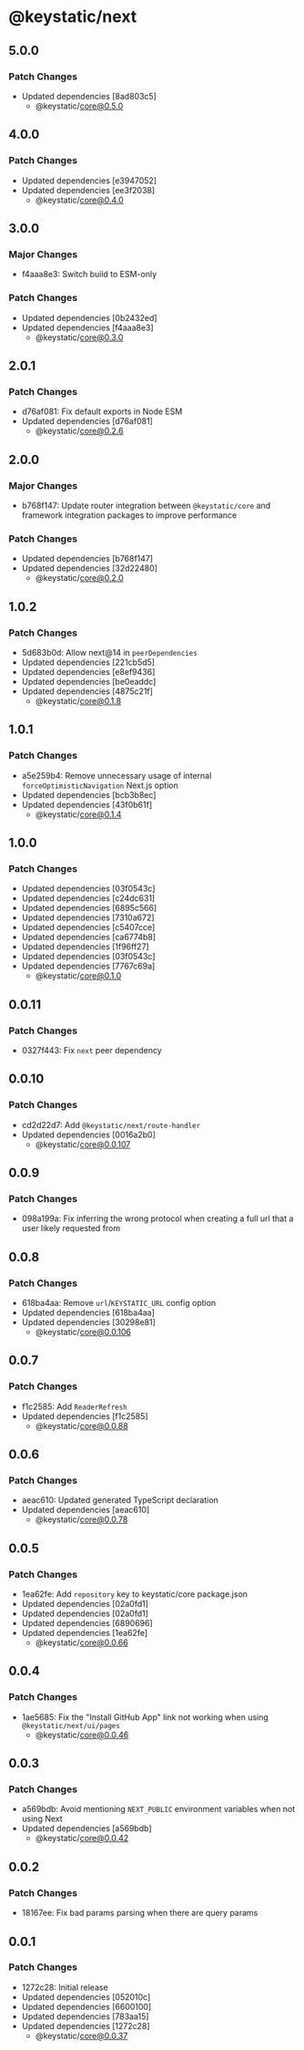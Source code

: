 # @keystatic/next

## 5.0.0

### Patch Changes

- Updated dependencies [8ad803c5]
  - @keystatic/core@0.5.0

## 4.0.0

### Patch Changes

- Updated dependencies [e3947052]
- Updated dependencies [ee3f2038]
  - @keystatic/core@0.4.0

## 3.0.0

### Major Changes

- f4aaa8e3: Switch build to ESM-only

### Patch Changes

- Updated dependencies [0b2432ed]
- Updated dependencies [f4aaa8e3]
  - @keystatic/core@0.3.0

## 2.0.1

### Patch Changes

- d76af081: Fix default exports in Node ESM
- Updated dependencies [d76af081]
  - @keystatic/core@0.2.6

## 2.0.0

### Major Changes

- b768f147: Update router integration between `@keystatic/core` and framework
  integration packages to improve performance

### Patch Changes

- Updated dependencies [b768f147]
- Updated dependencies [32d22480]
  - @keystatic/core@0.2.0

## 1.0.2

### Patch Changes

- 5d683b0d: Allow next@14 in `peerDependencies`
- Updated dependencies [221cb5d5]
- Updated dependencies [e8ef9436]
- Updated dependencies [be0eaddc]
- Updated dependencies [4875c21f]
  - @keystatic/core@0.1.8

## 1.0.1

### Patch Changes

- a5e259b4: Remove unnecessary usage of internal `forceOptimisticNavigation`
  Next.js option
- Updated dependencies [bcb3b8ec]
- Updated dependencies [43f0b61f]
  - @keystatic/core@0.1.4

## 1.0.0

### Patch Changes

- Updated dependencies [03f0543c]
- Updated dependencies [c24dc631]
- Updated dependencies [6895c566]
- Updated dependencies [7310a672]
- Updated dependencies [c5407cce]
- Updated dependencies [ca6774b8]
- Updated dependencies [1f96ff27]
- Updated dependencies [03f0543c]
- Updated dependencies [7767c69a]
  - @keystatic/core@0.1.0

## 0.0.11

### Patch Changes

- 0327f443: Fix `next` peer dependency

## 0.0.10

### Patch Changes

- cd2d22d7: Add `@keystatic/next/route-handler`
- Updated dependencies [0016a2b0]
  - @keystatic/core@0.0.107

## 0.0.9

### Patch Changes

- 098a199a: Fix inferring the wrong protocol when creating a full url that a
  user likely requested from

## 0.0.8

### Patch Changes

- 618ba4aa: Remove `url`/`KEYSTATIC_URL` config option
- Updated dependencies [618ba4aa]
- Updated dependencies [30298e81]
  - @keystatic/core@0.0.106

## 0.0.7

### Patch Changes

- f1c2585: Add `ReaderRefresh`
- Updated dependencies [f1c2585]
  - @keystatic/core@0.0.88

## 0.0.6

### Patch Changes

- aeac610: Updated generated TypeScript declaration
- Updated dependencies [aeac610]
  - @keystatic/core@0.0.78

## 0.0.5

### Patch Changes

- 1ea62fe: Add `repository` key to keystatic/core package.json
- Updated dependencies [02a0fd1]
- Updated dependencies [02a0fd1]
- Updated dependencies [6890696]
- Updated dependencies [1ea62fe]
  - @keystatic/core@0.0.66

## 0.0.4

### Patch Changes

- 1ae5685: Fix the "Install GitHub App" link not working when using
  `@keystatic/next/ui/pages`
  - @keystatic/core@0.0.46

## 0.0.3

### Patch Changes

- a569bdb: Avoid mentioning `NEXT_PUBLIC` environment variables when not using
  Next
- Updated dependencies [a569bdb]
  - @keystatic/core@0.0.42

## 0.0.2

### Patch Changes

- 18167ee: Fix bad params parsing when there are query params

## 0.0.1

### Patch Changes

- 1272c28: Initial release
- Updated dependencies [052010c]
- Updated dependencies [6600100]
- Updated dependencies [783aa15]
- Updated dependencies [1272c28]
  - @keystatic/core@0.0.37
